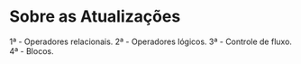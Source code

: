 # Sobre as Atualizações

1ª - Operadores relacionais.
2ª - Operadores lógicos.
3ª - Controle de fluxo.
4ª - Blocos.
